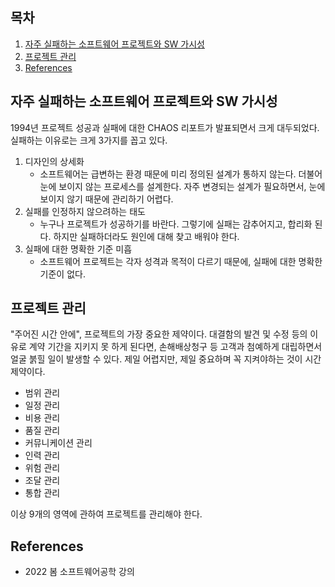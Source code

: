 ## 목차

1. [자주 실패하는 소프트웨어 프로젝트와 SW 가시성](#자주-실패하는-소프트웨어-프로젝트와-sw-가시성)
2. [프로젝트 관리](#프로젝트-관리)
3. [References](#references)

## 자주 실패하는 소프트웨어 프로젝트와 SW 가시성
1994년 프로젝트 성공과 실패에 대한 CHAOS 리포트가 발표되면서 크게 대두되었다. 실패하는 이유로는 크게 3가지를 꼽고 있다.

1. 디자인의 상세화
    + 소프트웨어는 급변하는 환경 때문에 미리 정의된 설계가 통하지 않는다. 더불어 눈에 보이지 않는 프로세스를 설계한다. 자주 변경되는 설계가 필요하면서, 눈에 보이지 않기 때문에 관리하기 어렵다.
2. 실패를 인정하지 않으려하는 태도
    + 누구나 프로젝트가 성공하기를 바란다. 그렇기에 실패는 감추어지고, 합리화 된다. 하지만 실패하더라도 원인에 대해 찾고 배워야 한다.
3. 실패에 대한 명확한 기준 미흡
    + 소프트웨어 프로젝트는 각자 성격과 목적이 다르기 때문에, 실패에 대한 명확한 기준이 없다. 

## 프로젝트 관리
"주어진 시간 안에", 프로젝트의 가장 중요한 제약이다. 대결함의 발견 및 수정 등의 이유로 계약 기간을 지키지 못 하게 된다면, 손해배상청구 등 고객과 첨예하게 대립하면서 얼굴 붉힐 일이 발생할 수 있다. 제일 어렵지만, 제일 중요하며 꼭 지켜야하는 것이 시간 제약이다.

+ 범위 관리
+ 일정 관리
+ 비용 관리
+ 품질 관리
+ 커뮤니케이션 관리
+ 인력 관리
+ 위험 관리
+ 조달 관리
+ 통합 관리

이상 9개의 영역에 관하여 프로젝트를 관리해야 한다.

## References
* 2022 봄 소프트웨어공학 강의

